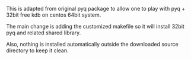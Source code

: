 This is adapted from original pyq package to allow one to play with pyq + 32bit free kdb on centos 64bit system.

The main change is adding the customized makefile so it will install 32bit pyq and related shared library.

Also, nothing is installed automatically outside the downloaded source directory to keep it clean.
